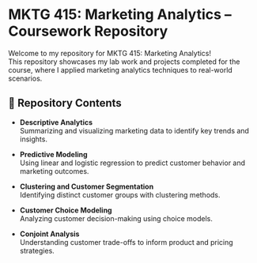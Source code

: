 # MKTG 415: Marketing Analytics – Coursework Repository

Welcome to my repository for MKTG 415: Marketing Analytics!  
This repository showcases my lab work and projects completed for the course, where I applied marketing analytics techniques to real-world scenarios.

## 📂 Repository Contents

- **Descriptive Analytics**  
  Summarizing and visualizing marketing data to identify key trends and insights.

- **Predictive Modeling**  
  Using linear and logistic regression to predict customer behavior and marketing outcomes.

- **Clustering and Customer Segmentation**  
  Identifying distinct customer groups with clustering methods.

- **Customer Choice Modeling**  
  Analyzing customer decision-making using choice models.

- **Conjoint Analysis**  
  Understanding customer trade-offs to inform product and pricing strategies.
